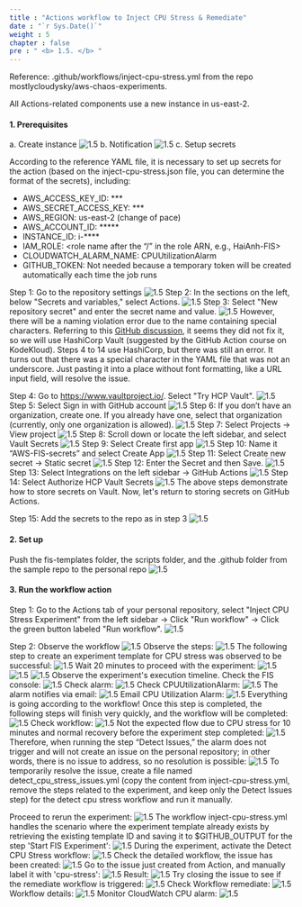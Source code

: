```yaml
---
title : "Actions workflow to Inject CPU Stress & Remediate"
date : "`r Sys.Date()`"
weight : 5
chapter : false
pre : " <b> 1.5. </b> "
---
```


Reference: .github/workflows/inject-cpu-stress.yml from the repo mostlycloudysky/aws-chaos-experiments.

All Actions-related components use a new instance in us-east-2.

#### 1. Prerequisites

a. Create instance
![1.5](/images/1/1.5/Picture1.png)
b. Notification
![1.5](/images/1/1.5/Picture2.png)
c. Setup secrets

According to the reference YAML file, it is necessary to set up secrets for the action (based on the inject-cpu-stress.json file, you can determine the format of the secrets), including:

- AWS_ACCESS_KEY_ID: ***
- AWS_SECRET_ACCESS_KEY: ***
- AWS_REGION: us-east-2 (change of pace)
- AWS_ACCOUNT_ID: *****
- INSTANCE_ID: i-****
- IAM_ROLE: <role name after the “/” in the role ARN, e.g., HaiAnh-FIS>
- CLOUDWATCH_ALARM_NAME: CPUUtilizationAlarm
- GITHUB_TOKEN: Not needed because a temporary token will be created automatically each time the job runs

Step 1: Go to the repository settings
![1.5](/images/1/1.5/Picture3.png)
Step 2: In the sections on the left, below "Secrets and variables," select Actions.
![1.5](/images/1/1.5/Picture4.png)
Step 3: Select "New repository secret" and enter the secret name and value.
![1.5](/images/1/1.5/Picture5.png)
However, there will be a naming violation error due to the name containing special characters. Referring to this [GitHub discussion](https://github.com/orgs/community/discussions/11941), it seems they did not fix it, so we will use HashiCorp Vault (suggested by the GitHub Action course on KodeKloud). Steps 4 to 14 use HashiCorp, but there was still an error. It turns out that there was a special character in the YAML file that was not an underscore. Just pasting it into a place without font formatting, like a URL input field, will resolve the issue.

Step 4: Go to https://www.vaultproject.io/. Select "Try HCP Vault".
![1.5](/images/1/1.5/Picture6.png)
Step 5: Select Sign in with GitHub account
![1.5](/images/1/1.5/Picture7.png)
Step 6: If you don’t have an organization, create one. If you already have one, select that organization (currently, only one organization is allowed).
![1.5](/images/1/1.5/Picture8.png)
Step 7: Select Projects -> View project
![1.5](/images/1/1.5/Picture9.png)
Step 8: Scroll down or locate the left sidebar, and select Vault Secrets
![1.5](/images/1/1.5/Picture10.png)
Step 9: Select Create first app
![1.5](/images/1/1.5/Picture11.png)
Step 10: Name it “AWS-FIS-secrets” and select Create App
![1.5](/images/1/1.5/Picture12.png)
Step 11: Select Create new secret -> Static secret
![1.5](/images/1/1.5/Picture13.png)
Step 12: Enter the Secret and then Save.
![1.5](/images/1/1.5/Picture14.png)
Step 13: Select Integrations on the left sidebar -> GitHub Actions 
![1.5](/images/1/1.5/Picture15.png)
Step 14: Select Authorize HCP Vault Secrets
![1.5](/images/1/1.5/Picture16.png)
The above steps demonstrate how to store secrets on Vault. Now, let's return to storing secrets on GitHub Actions.

Step 15: Add the secrets to the repo as in step 3
![1.5](/images/1/1.5/Picture17.png)
#### 2. Set up

Push the fis-templates folder, the scripts folder, and the .github folder from the sample repo to the personal repo
![1.5](/images/1/1.5/Picture18.png)
#### 3. Run the workflow action

Step 1: Go to the Actions tab of your personal repository, select "Inject CPU Stress Experiment" from the left sidebar -> Click "Run workflow" -> Click the green button labeled "Run workflow".
![1.5](/images/1/1.5/Picture19.png)

Step 2: Observe the workflow
![1.5](/images/1/1.5/Picture20.png)
Observe the steps:
![1.5](/images/1/1.5/Picture21.png)
The following step to create an experiment template for CPU stress was observed to be successful:
![1.5](/images/1/1.5/Picture22.png)
Wait 20 minutes to proceed with the experiment:
![1.5](/images/1/1.5/Picture23.png)
![1.5](/images/1/1.5/Picture24.png)
![1.5](/images/1/1.5/Picture25.png)
Observe the experiment's execution timeline. Check the FIS console:
![1.5](/images/1/1.5/Picture26.png)
Check alarm:
![1.5](/images/1/1.5/Picture27.png)
Check CPUUtilizationAlarm:
![1.5](/images/1/1.5/Picture28.png)
The alarm notifies via email:
![1.5](/images/1/1.5/Picture29.png)
Email CPU Utilization Alarm:
![1.5](/images/1/1.5/Picture30.png)
Everything is going according to the workflow! Once this step is completed, the following steps will finish very quickly, and the workflow will be completed:
![1.5](/images/1/1.5/Picture31.png)
Check workflow:
![1.5](/images/1/1.5/Picture32.png)
Not the expected flow due to CPU stress for 10 minutes and normal recovery before the experiment step completed:
![1.5](/images/1/1.5/Picture33.png)
Therefore, when running the step “Detect Issues,” the alarm does not trigger and will not create an issue on the personal repository; in other words, there is no issue to address, so no resolution is possible:
![1.5](/images/1/1.5/Picture34.png)
To temporarily resolve the issue, create a file named detect_cpu_stress_issues.yml (copy the content from inject-cpu-stress.yml, remove the steps related to the experiment, and keep only the Detect Issues step) for the detect cpu stress workflow and run it manually.

Proceed to rerun the experiment:
![1.5](/images/1/1.5/Picture35.png)
The workflow inject-cpu-stress.yml handles the scenario where the experiment template already exists by retrieving the existing template ID and saving it to $GITHUB_OUTPUT for the step 'Start FIS Experiment':
![1.5](/images/1/1.5/Picture36.png)
During the experiment, activate the Detect CPU Stress workflow:
![1.5](/images/1/1.5/Picture37.png)
Check the detailed workflow, the issue has been created:
![1.5](/images/1/1.5/Picture38.png)
Go to the issue just created from Action, and manually label it with 'cpu-stress':
![1.5](/images/1/1.5/Picture39.png)
Result:
![1.5](/images/1/1.5/Picture40.png)
Try closing the issue to see if the remediate workflow is triggered:
![1.5](/images/1/1.5/Picture41.png)
Check Workflow remediate:
![1.5](/images/1/1.5/Picture42.png)
Workflow details:
![1.5](/images/1/1.5/Picture43.png)
Monitor CloudWatch CPU alarm:
![1.5](/images/1/1.5/Picture44.png)